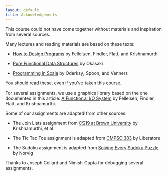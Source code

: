 ```yaml
---
layout: default
title: Acknowledgements
---
```


This course could not have come together without materials
and inspiration from several sources.

Many lectures and reading materials are based on these texts:

- [How to Design Programs](http://www.htdp.org) by Felleisen, Findler, Flatt,
  and Krishnamurthi

- [Pure Functional Data Structures](http://dl.acm.org/citation.cfm?id=280586)
  by Okasaki

- [Programming in Scala](http://www.artima.com/shop/programming_in_scala_2ed) by
  Oderksy, Spoon, and Venners

You should read these, even if you've taken this course.

For several assignments, we use a graphics library based on the one documented
in this article: [A Functional I/O System] by Felleisen, Findler, Flatt, and
Krishnamurthi.

Some of our assignments are adapted from other sources:

- The Join Lists assignment from
  [CS19 at Brown University](http://cs.brown.edu/courses/cs019/) by Krishnamurthi, et al

- The Tic Tac Toe assignment is adapted from
  [CMPSCI383](http://www-edlab.cs.umass.edu/cs383/assignments/assignment03/)
  by Liberatore

- The Sudoku assignment is adapted from [Solving Every Sudoku Puzzle]
  by Norvig

Thanks to Joseph Collard and Nimish Gupta for debugging several assignments.

[A Functional I/O System]: http://cs.brown.edu/~sk/Publications/Papers/Published/fffk-functional-io/

[Solving Every Sudoku Puzzle]: http://norvig.com/sudoku.html